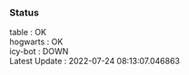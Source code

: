 ### Status


table : OK  
hogwarts : OK  
icy-bot : DOWN  
Latest Update : 2022-07-24 08:13:07.046863
